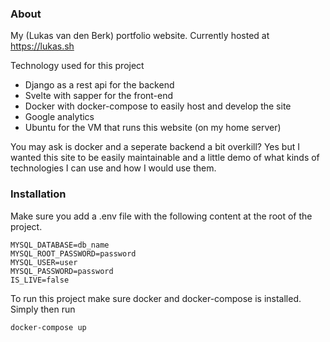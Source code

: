 ### About
My (Lukas van den Berk) portfolio website. Currently hosted at https://lukas.sh

Technology used for this project

- Django as a rest api for the backend
- Svelte with sapper for the front-end
- Docker with docker-compose to easily host and develop the site
- Google analytics
- Ubuntu for the VM that runs this website (on my home server)

You may ask is docker and a seperate backend a bit overkill? Yes but I wanted this site to be easily maintainable and a little demo of what kinds of technologies I can use and how I would use them.

### Installation 
Make sure you add a .env file with the following content at the root of the project.
```env
MYSQL_DATABASE=db_name
MYSQL_ROOT_PASSWORD=password
MYSQL_USER=user
MYSQL_PASSWORD=password
IS_LIVE=false
```
To run this project make sure docker and docker-compose is installed.
Simply then run
```bash
docker-compose up
```